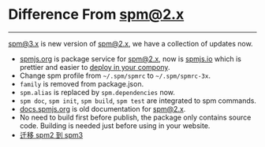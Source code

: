 # Difference From spm@2.x

---

[spm@3.x](https://github.com/spmjs/spm/tree/master) is new version of [spm@2.x](https://github.com/spmjs/spm/tree/2.x), we have a collection of updates now.

- [spmjs.org](https://spmjs.org) is package service for spm@2.x, now is [spmjs.io](http://spmjs.io) which is prettier and easier to [deploy in your compony](https://github.com/spmjs/spmjs.io/).
- Change spm profile from `~/.spm/spmrc` to `~/.spm/spmrc-3x`.
- `family` is removed from package.json.
- `spm.alias` is replaced by `spm.dependencies` now.
- `spm doc`, `spm init`, `spm build`, `spm test` are integrated to spm commands.
- [docs.spmjs.org](http://docs.spmjs.org) is old documentation for spm@2.x.
- No need to build first before publish, the package only contains source code. Building is needed just before using in your website.
- [迁移 spm2 到 spm3](https://github.com/spmjs/spm/wiki/%E8%BF%81%E7%A7%BB-spm2-%E5%88%B0-spm3)
